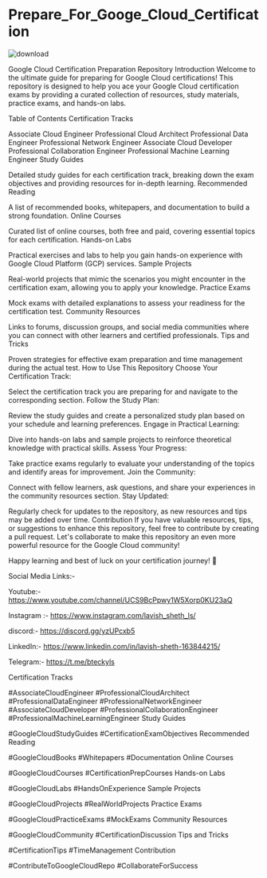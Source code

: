# Prepare_For_Googe_Cloud_Certification


![download](https://github.com/lavishsheth/Prepare_For_Googe_Cloud_Certification/assets/109017996/e2914a02-53a2-4da3-9c54-bdc299e565b4)


Google Cloud Certification Preparation Repository
Introduction
Welcome to the ultimate guide for preparing for Google Cloud certifications! This repository is designed to help you ace your Google Cloud certification exams by providing a curated collection of resources, study materials, practice exams, and hands-on labs.

Table of Contents
Certification Tracks

 Associate Cloud Engineer
 Professional Cloud Architect
 Professional Data Engineer
 Professional Network Engineer
 Associate Cloud Developer
 Professional Collaboration Engineer
 Professional Machine Learning Engineer
Study Guides

Detailed study guides for each certification track, breaking down the exam objectives and providing resources for in-depth learning.
Recommended Reading

A list of recommended books, whitepapers, and documentation to build a strong foundation.
Online Courses

Curated list of online courses, both free and paid, covering essential topics for each certification.
Hands-on Labs

Practical exercises and labs to help you gain hands-on experience with Google Cloud Platform (GCP) services.
Sample Projects

Real-world projects that mimic the scenarios you might encounter in the certification exam, allowing you to apply your knowledge.
Practice Exams

Mock exams with detailed explanations to assess your readiness for the certification test.
Community Resources

Links to forums, discussion groups, and social media communities where you can connect with other learners and certified professionals.
Tips and Tricks

Proven strategies for effective exam preparation and time management during the actual test.
How to Use This Repository
Choose Your Certification Track:

Select the certification track you are preparing for and navigate to the corresponding section.
Follow the Study Plan:

Review the study guides and create a personalized study plan based on your schedule and learning preferences.
Engage in Practical Learning:

Dive into hands-on labs and sample projects to reinforce theoretical knowledge with practical skills.
Assess Your Progress:

Take practice exams regularly to evaluate your understanding of the topics and identify areas for improvement.
Join the Community:

Connect with fellow learners, ask questions, and share your experiences in the community resources section.
Stay Updated:

Regularly check for updates to the repository, as new resources and tips may be added over time.
Contribution
If you have valuable resources, tips, or suggestions to enhance this repository, feel free to contribute by creating a pull request. Let's collaborate to make this repository an even more powerful resource for the Google Cloud community!

Happy learning and best of luck on your certification journey! 🚀

Social Media Links:-

Youtube:- https://www.youtube.com/channel/UCS9BcPpwy1W5Xorp0KU23aQ

Instagram :- https://www.instagram.com/lavish_sheth_ls/

discord:- https://discord.gg/yzUPcxb5

LinkedIn:- https://www.linkedin.com/in/lavish-sheth-163844215/

Telegram:- https://t.me/bteckyls



Certification Tracks

#AssociateCloudEngineer
#ProfessionalCloudArchitect
#ProfessionalDataEngineer
#ProfessionalNetworkEngineer
#AssociateCloudDeveloper
#ProfessionalCollaborationEngineer
#ProfessionalMachineLearningEngineer
Study Guides

#GoogleCloudStudyGuides
#CertificationExamObjectives
Recommended Reading

#GoogleCloudBooks
#Whitepapers
#Documentation
Online Courses

#GoogleCloudCourses
#CertificationPrepCourses
Hands-on Labs

#GoogleCloudLabs
#HandsOnExperience
Sample Projects

#GoogleCloudProjects
#RealWorldProjects
Practice Exams

#GoogleCloudPracticeExams
#MockExams
Community Resources

#GoogleCloudCommunity
#CertificationDiscussion
Tips and Tricks

#CertificationTips
#TimeManagement
Contribution

#ContributeToGoogleCloudRepo
#CollaborateForSuccess
